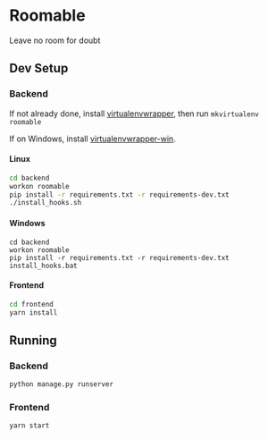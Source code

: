 # Roomable

Leave no room for doubt

## Dev Setup

### Backend

If not already done, install [virtualenvwrapper](https://virtualenvwrapper.readthedocs.io/en/latest/install.html), then run `mkvirtualenv roomable`

If on Windows, install [virtualenvwrapper-win](https://pypi.python.org/pypi/virtualenvwrapper-win).

#### Linux

```bash
cd backend
workon roomable
pip install -r requirements.txt -r requirements-dev.txt
./install_hooks.sh
```

#### Windows

```batch
cd backend
workon roomable
pip install -r requirements.txt -r requirements-dev.txt
install_hooks.bat
```

#### Frontend

```bash
cd frontend
yarn install
```

## Running

### Backend

```bash
python manage.py runserver
```

### Frontend

```bash
yarn start
```
